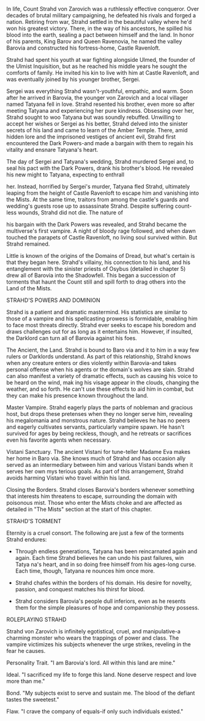 In life, Count Strahd von Zarovich was a ruthlessly effective conqueror. Over decades of brutal military campaigning, he defeated his rivals and forged a nation. Retiring from war, Strahd settled in the beautiful valley where he'd won his greatest victory. There, in the way of his ancestors, he spilled his blood into the earth, sealing a pact between himself and the land. In honor of his parents, King Barov and Queen Ravenovia, he named the valley Barovia and constructed his fortress-home, Castle Ravenloft.

Strahd had spent his youth at war fighting alongside Ulmed, the founder of the Ulmist Inquisition, but as he reached his middle years he sought the comforts of family. He invited his kin to live with him at Castle Ravenloft, and was eventually joined by his younger brother, Sergei.

Sergei was everything Strahd wasn't-youthful, empathic, and warm. Soon after he arrived in Barovia, the younger von Zarovich and a local villager named Tatyana fell in love. Strahd resented his brother, even more so after meeting Tatyana and experiencing her pure kindness. Obsessing over her, Strahd sought to woo Tatyana but was soundly rebuffed. Unwilling to accept her wishes or Sergei as his better, Strahd delved into the sinister secrets of his land and came to learn of the Amber Temple. There, amid hidden lore and the imprisoned vestiges of ancient evil, Strahd first encountered the Dark Powers-and made a bargain with them to regain his vitality and ensnare Tatyana's heart.

The day of Sergei and Tatyana's wedding, Strahd murdered Sergei and, to seal his pact with the Dark Powers, drank his brother's blood. He revealed  
his new might to Tatyana, expecting to enthrall

her. Instead, horrified by Sergei's murder, Tatyana fled Strahd, ultimately leaping from the height of Castle Ravenloft to escape him and vanishing into the Mists. At the same time, traitors from among the castle's guards and wedding's guests rose up to assassinate Strahd. Despite suffering count- less wounds, Strahd did not die. The nature of

his bargain with the Dark Powers was revealed, and Strahd became the multiverse's first vampire. A night of bloody rage followed, and when dawn touched the parapets of Castle Ravenloft, no living soul survived within. But Strahd remained.

Little is known of the origins of the Domains of Dread, but what's certain is that they began here. Strahd's villainy, his connection to his land, and his entanglement with the sinister priests of Osybus (detailed in chapter 5) drew all of Barovia into the Shadowfell. This began a succession of torments that haunt the Count still and spill forth to drag others into the Land of the Mists.

STRAHD'S POWERS AND DOMINION

Strahd is a patient and dramatic mastermind. His statistics are similar to those of a vampire and his spellcasting prowess is formidable, enabling him  
to face most threats directly. Strahd ever seeks to escape his boredom and draws challenges out for as long as it entertains him. However, if insulted, the Darklord can turn all of Barovia against his foes.

The Ancient, the Land. Strahd is bound to Baro­ via and it to him in a way few rulers or Darklords understand. As part of this relationship, Strahd knows when any creature enters or dies violently within Barovia-and takes personal offense when his agents or the domain's wolves are slain. Strahd can also manifest a variety of dramatic effects, such as causing his voice to be heard on the wind, mak­ ing his visage appear in the clouds, changing the weather, and so forth. He can't use these effects to aid him in combat, but they can make his presence known throughout the land.

Master Vampire. Strahd eagerly plays the parts of nobleman and gracious host, but drops these pretenses when they no longer serve him, revealing his megalomania and monstrous nature. Strahd believes he has no peers and eagerly cultivates servants, particularly vampire spawn. He hasn't survived for ages by being reckless, though, and he retreats or sacrifices even his favorite agents when necessary.

Vistani Sanctuary. The ancient Vistani for­ tune-teller Madame Eva makes her home in Baro­ via. She knows much of Strahd and has occasion­ ally served as an intermediary between him and various Vistani bands when it serves her own mys­ terious goals. As part of this arrangement, Strahd avoids harming Vistani who travel within his land.

Closing the Borders. Strahd closes Barovia's borders whenever something that interests him threatens to escape, surrounding the domain with poisonous mist. Those who enter the Mists choke and are affected as detailed in "The Mists" section at the start of this chapter.

STRAHD'S TORMENT

Eternity is a cruel consort. The following are just a few of the torments Strahd endures:

-   Through endless generations, Tatyana has been reincarnated again and again. Each time Strahd believes he can undo his past failures, win Tatya­ na's heart, and in so doing free himself from his ages-long curse. Each time, though, Tatyana re­ nounces him once more.
    
-   Strahd chafes within the borders of his domain. His desire for novelty, passion, and conquest matches his thirst for blood.
    
-   Strahd considers Barovia's people dull inferiors, even as he resents them for the simple pleasures of hope and companionship they possess.

ROLEPLAYING STRAHD

Strahd von Zarovich is infinitely egotistical, cruel, and manipulative-a charming monster who wears the trappings of power and class. The vampire victimizes his subjects whenever the urge strikes, reveling in the fear he causes.

Personality Trait. "I am Barovia's lord. All within this land are mine."

Ideal. "I sacrificed my life to forge this land. None deserve respect and love more than me."

Bond. "My subjects exist to serve and sustain me. The blood of the defiant tastes the sweetest."

Flaw. "I crave the company of equals-if only such individuals existed."